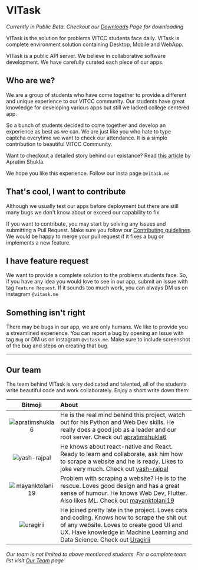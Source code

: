 # VITask

_Currently in Public Beta. Checkout our [Downloads](https://vitask.me/downloads) Page for downloading_ 

VITask is the solution for problems VITCC students face daily. VITask is complete environment solution containing Desktop, Mobile and WebApp. 

VITask is a public API server. We believe in collaborative software development. We have carefully curated each piece of our apps. 

## Who are we?

We are a group of students who have come together to provide a different and unique experience to our VITCC community. Our students have great knowledge for developing various apps but still we lacked college centered app.

So a bunch of students decided to come together and develop an experience as best as we can. We are just like you who hate to type captcha everytime we want to check our attendance. It is a simple contribution to beautiful VITCC Community.

Want to checkout a detailed story behind our existance? Read [this article](https://medium.com/@apratimshukla6/vitask-an-api-server-for-vtop-bd07c8c3e3e5) by Apratim Shukla.

We hope you like this experience. Follow our insta page `@vitask.me`

## That's cool, I want to contribute

Although we usually test our apps before deployment but there are still many bugs we don't know about or exceed our capability to fix.

If you want to contribute, you may start by solving any Issues and submitting a Pull Request. Make sure you follow our [Contributing guidelines](Contributing.md). We would be happy to merge your pull request if it fixes a bug or implements a new feature. 

## I have feature request

We want to provide a complete solution to the problems students face. So, if you have any idea you would love to see in our app, submit an Issue with tag `Feature Request`. If it sounds too much work, you can always DM us on instagram `@vitask.me` 


## Something isn't right

There may be bugs in our app, we are only humans. We like to provide you a streamlined experience. You can report a bug by opening an Issue with tag `Bug` or DM us on instagram `@vitask.me`. Make sure to include screenshot of the bug and steps on creating that bug.


---

## Our team

The team behind VITask is very dedicated and talented, all of the students write beautiful code and work collaborately. Enjoy a short write down them:

| Bitmoji | About|
|:----:|:----| 
| ![apratimshukla6](/resources/apratimshukla.png)  | He is the real mind behind this project, watch out for his Python and Web Dev skills. He really does a good job as a leader and our root server. Check out [apratimshukla6](http://github.com/apratimshukla6)
| ![yash-rajpal](/resources/yash-rajpal.png) | He knows about react-native and React. Ready to learn and collaborate, ask him how to scrape a website and he is ready. Likes to joke very much. Check out [yash-rajpal](http://github.com/yash-rajpal)|
| ![mayanktolani19](/resources/mayanktolani19.png) | Problem with scraping a website? He is to the rescue. Loves good design and has a great sense of humour. He knows Web Dev, Flutter. Also likes ML. Check out [mayanktolani19](http://github.com/mayanktolani19)|
| ![uragirii](/resources/uragirii.png)| He joined pretty late in the project. Loves cats and coding. Knows how to scrape the shit out of any website. Loves to create good UI and UX.  Have knowledge in Machine Learning and Data Science. Check out [Uragirii](http://github.com/uragirii)




_Our team is not limited to above mentioned students. For a complete team list visit [Our Team](https://vitask.me/ourteam) page_
